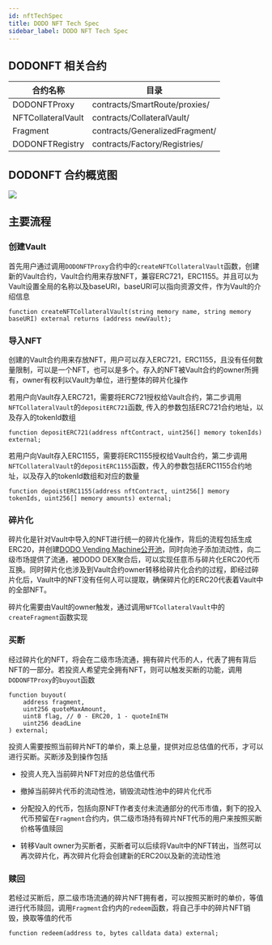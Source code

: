 ```yaml
---
id: nftTechSpec
title: DODO NFT Tech Spec
sidebar_label: DODO NFT Tech Spec
---
```


## DODONFT 相关合约

| 合约名称                | 目录                                | 
| ---------------------- | ---------------------------------- |
| DODONFTProxy           | contracts/SmartRoute/proxies/      |
| NFTCollateralVault     | contracts/CollateralVault/         |
| Fragment               | contracts/GeneralizedFragment/     |
| DODONFTRegistry        | contracts/Factory/Registries/      |

## DODONFT 合约概览图

![](https://dodoex.github.io/docs/img/dodonft_framework.png)


## 主要流程

### 创建Vault

首先用户通过调用`DODONFTProxy`合约中的`createNFTCollateralVault`函数，创建新的Vault合约，Vault合约用来存放NFT，兼容ERC721，ERC1155。并且可以为Vault设置全局的名称以及baseURI，baseURI可以指向资源文件，作为Vault的介绍信息

```
function createNFTCollateralVault(string memory name, string memory baseURI) external returns (address newVault);
```

### 导入NFT

创建的Vault合约用来存放NFT，用户可以存入ERC721，ERC1155，且没有任何数量限制，可以是一个NFT，也可以是多个。存入的NFT被Vault合约的owner所拥有，owner有权利以Vault为单位，进行整体的碎片化操作

若用户向Vault存入ERC721，需要将ERC721授权给Vault合约，第二步调用`NFTCollateralVault`的`depositERC721`函数, 传入的参数包括ERC721合约地址，以及存入的tokenId数组

```
function depositERC721(address nftContract, uint256[] memory tokenIds) external;
```

若用户向Vault存入ERC1155，需要将ERC1155授权给Vault合约，第二步调用`NFTCollateralVault`的`depositERC1155`函数，传入的参数包括ERC1155合约地址，以及存入的tokenId数组和对应的数量

```
function depoistERC1155(address nftContract, uint256[] memory tokenIds, uint256[] memory amounts) external;
```

### 碎片化

碎片化是针对Vault中导入的NFT进行统一的碎片化操作，背后的流程包括生成ERC20，并创建[DODO Vending Machine公开池](./publicPool)，同时向池子添加流动性，向二级市场提供了流通，被DODO DEX聚合后，可以实现任意币与碎片化ERC20代币互换。同时碎片化也涉及到Vault合约owner转移给碎片化合约的过程，即经过碎片化后，Vault中的NFT没有任何人可以提取，确保碎片化的ERC20代表着Vault中的全部NFT。

碎片化需要由Vault的owner触发，通过调用`NFTCollateralVault`中的`createFragment`函数实现


### 买断

经过碎片化的NFT，将会在二级市场流通，拥有碎片代币的人，代表了拥有背后NFT的一部分。若投资人希望完全拥有NFT，则可以触发买断的功能，调用`DODONFTProxy`的`buyout`函数

```
function buyout(
    address fragment,
    uint256 quoteMaxAmount,
    uint8 flag, // 0 - ERC20, 1 - quoteInETH
    uint256 deadLine
) external;
```

投资人需要按照当前碎片NFT的单价，乘上总量，提供对应总估值的代币，才可以进行买断。买断涉及到操作包括

- 投资人充入当前碎片NFT对应的总估值代币

- 撤掉当前碎片代币的流动性池，销毁流动性池中的碎片化代币

- 分配投入的代币，包括向原NFT作者支付未流通部分的代币市值，剩下的投入代币预留在`Fragment`合约内，供二级市场持有碎片NFT代币的用户来按照买断价格等值赎回

- 转移Vault owner为买断者，买断者可以后续将Vault中的NFT转出，当然可以再次碎片化，再次碎片化将会创建新的ERC20以及新的流动性池

### 赎回

若经过买断后，原二级市场流通的碎片NFT拥有者，可以按照买断时的单价，等值进行代币赎回，调用`Fragment`合约内的`redeem`函数，将自己手中的碎片NFT销毁，换取等值的代币

```
function redeem(address to, bytes calldata data) external;
```